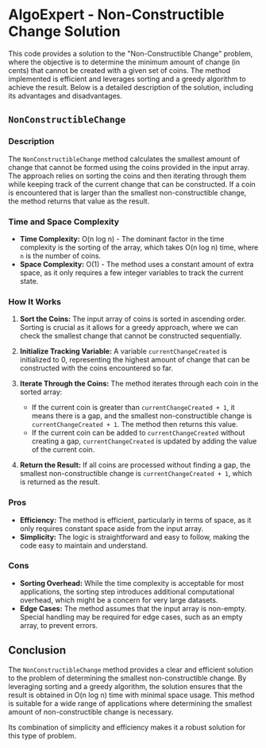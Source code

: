 # AlgoExpert - Non-Constructible Change Solution

This code provides a solution to the "Non-Constructible Change" problem, where the objective is to determine the minimum amount of change (in cents) that cannot be created with a given set of coins. The method implemented is efficient and leverages sorting and a greedy algorithm to achieve the result. Below is a detailed description of the solution, including its advantages and disadvantages.

## `NonConstructibleChange`

### Description
The `NonConstructibleChange` method calculates the smallest amount of change that cannot be formed using the coins provided in the input array. The approach relies on sorting the coins and then iterating through them while keeping track of the current change that can be constructed. If a coin is encountered that is larger than the smallest non-constructible change, the method returns that value as the result.

### Time and Space Complexity
- **Time Complexity:** O(n log n) - The dominant factor in the time complexity is the sorting of the array, which takes O(n log n) time, where `n` is the number of coins.
- **Space Complexity:** O(1) - The method uses a constant amount of extra space, as it only requires a few integer variables to track the current state.

### How It Works
1. **Sort the Coins:** The input array of coins is sorted in ascending order. Sorting is crucial as it allows for a greedy approach, where we can check the smallest change that cannot be constructed sequentially.
   
2. **Initialize Tracking Variable:** A variable `currentChangeCreated` is initialized to 0, representing the highest amount of change that can be constructed with the coins encountered so far.

3. **Iterate Through the Coins:** The method iterates through each coin in the sorted array:
   - If the current coin is greater than `currentChangeCreated + 1`, it means there is a gap, and the smallest non-constructible change is `currentChangeCreated + 1`. The method then returns this value.
   - If the current coin can be added to `currentChangeCreated` without creating a gap, `currentChangeCreated` is updated by adding the value of the current coin.

4. **Return the Result:** If all coins are processed without finding a gap, the smallest non-constructible change is `currentChangeCreated + 1`, which is returned as the result.

### Pros
- **Efficiency:** The method is efficient, particularly in terms of space, as it only requires constant space aside from the input array.
- **Simplicity:** The logic is straightforward and easy to follow, making the code easy to maintain and understand.

### Cons
- **Sorting Overhead:** While the time complexity is acceptable for most applications, the sorting step introduces additional computational overhead, which might be a concern for very large datasets.
- **Edge Cases:** The method assumes that the input array is non-empty. Special handling may be required for edge cases, such as an empty array, to prevent errors.

## Conclusion

The `NonConstructibleChange` method provides a clear and efficient solution to the problem of determining the smallest non-constructible change. By leveraging sorting and a greedy algorithm, the solution ensures that the result is obtained in O(n log n) time with minimal space usage. This method is suitable for a wide range of applications where determining the smallest amount of non-constructible change is necessary.

Its combination of simplicity and efficiency makes it a robust solution for this type of problem.
